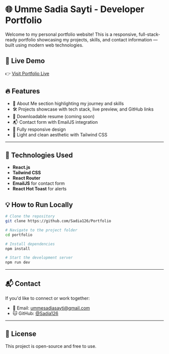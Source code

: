 # 🌐 Umme Sadia Sayti - Developer Portfolio

Welcome to my personal portfolio website! This is a responsive, full-stack-ready portfolio showcasing my projects, skills, and contact information — built using modern web technologies.


## 🔗 Live Demo

👉 [Visit Portfolio Live](https://sadiasportfolio.netlify.app/)


## 🔥 Features

- 🧠 About Me section highlighting my journey and skills
- 🛠️ Projects showcase with tech stack, live preview, and GitHub links
- 📄 Downloadable resume (coming soon)
- 📬 Contact form with EmailJS integration
- 📱 Fully responsive design
- 🌙 Light and clean aesthetic with Tailwind CSS

---

## 🚀 Technologies Used

- **React.js**
- **Tailwind CSS**
- **React Router**
- **EmailJS** for contact form
- **React Hot Toast** for alerts


## 💡 How to Run Locally

```bash
# Clone the repository
git clone https://github.com/Sadia126/Portfolio

# Navigate to the project folder
cd portfolio

# Install dependencies
npm install

# Start the development server
npm run dev
```

---



## 📬 Contact

If you'd like to connect or work together:

* 📧 Email: [ummesadiasayti@gmail.com](mailto:ummesadiasayti@gmail.com)
* 🐱 GitHub: [@Sadia126](https://github.com/Sadia126/)


---

## 📜 License

This project is open-source and free to use.

